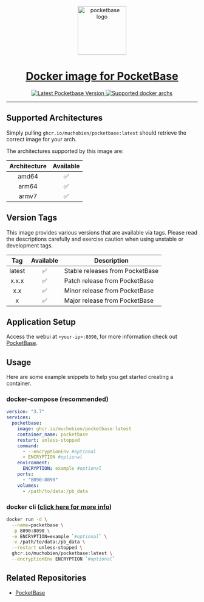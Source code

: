 <p align="center">
  <a href="https://pocketbase.io/">
    <img alt="pocketbase logo" height="128" src="https://pocketbase.io/images/logo.svg">
    <h1 align="center">Docker image for PocketBase</h1>
  </a>
</p>

<p align="center">
   <a aria-label="Latest Pocketbase Version" href="https://github.com/pocketbase/pocketbase/releases" target="_blank">
    <img alt="Latest Pocketbase Version" src="https://img.shields.io/github/v/release/pocketbase/pocketbase?color=success&display_name=tag&label=latest&logo=docker&logoColor=%23fff&sort=semver&style=flat-square">
  </a>
  <a aria-label="Supported archs" href="https://github.com/pocketbase/pocketbase/releases" target="_blank">
    <img alt="Supported docker archs" src="https://img.shields.io/badge/platform-amd64%20%7C%20arm64%20%7C%20armv7-brightgreen?style=flat-square&logo=linux&logoColor=%23fff">
  </a>
</p>

---

## Supported Architectures

Simply pulling `ghcr.io/muchobien/pocketbase:latest` should retrieve the correct image for your arch.

The architectures supported by this image are:

| Architecture | Available |
| :----: | :----: | 
| amd64 | ✅ |
| arm64 | ✅ |
| armv7| ✅|

## Version Tags

This image provides various versions that are available via tags. Please read the descriptions carefully and exercise caution when using unstable or development tags.

| Tag | Available | Description |
| :----: | :----: |--- |
| latest | ✅ | Stable releases from PocketBase |
| x.x.x | ✅ | Patch release from PocketBase |
| x.x | ✅ | Minor release from PocketBase |
| x | ✅ | Major release from PocketBase |


## Application Setup

Access the webui at `<your-ip>:8090`, for more information check out [PocketBase](https://pocketbase.io/docs/).

## Usage

Here are some example snippets to help you get started creating a container.

### docker-compose (recommended)

```yml
version: "3.7"
services:
  pocketbase:
    image: ghcr.io/muchobien/pocketbase:latest
    container_name: pocketbase
    restart: unless-stopped
    command:
      - --encryptionEnv #optional
      - ENCRYPTION #optional
    environment:
      ENCRYPTION: example #optional
    ports:
      - "8090:8090"
    volumes:
      - /path/to/data:/pb_data
```

### docker cli ([click here for more info](https://docs.docker.com/engine/reference/commandline/cli/))

```bash
docker run -d \
  --name=pocketbase \
  -p 8090:8090 \
  -e ENCRYPTION=example `#optional` \
  -v /path/to/data:/pb_data \
  --restart unless-stopped \
  ghcr.io/muchobien/pocketbase:latest \
  --encryptionEnv ENCRYPTION `#optional`
```

## Related Repositories

- [PocketBase](https://github.com/pocketbase/pocketbase)
